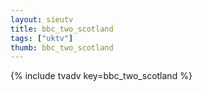 ```yaml
--- 
layout: sieutv
title: bbc_two_scotland
tags: ["uktv"]
thumb: bbc_two_scotland
---
```

{% include tvadv key=bbc_two_scotland %}
